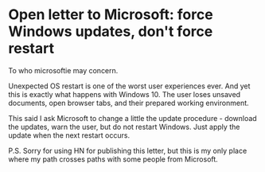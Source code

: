 # Open letter to Microsoft: force Windows updates, don't force restart

To who microsoftie may concern.<p>Unexpected OS restart is one of the worst user experiences ever. And yet this is exactly what happens with Windows 10. The user loses unsaved documents, open browser tabs, and their prepared working environment.<p>This said I ask Microsoft to change a little the update procedure - download the updates, warn the user, but do not restart Windows. Just apply the update when the next restart occurs.<p>P.S. Sorry for using HN for publishing this letter, but this is my only place where my path crosses paths with some people from Microsoft.
